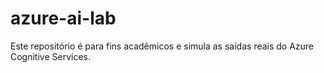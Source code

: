 # azure-ai-lab
Este repositório é para fins acadêmicos e simula as saídas reais do Azure Cognitive Services.
